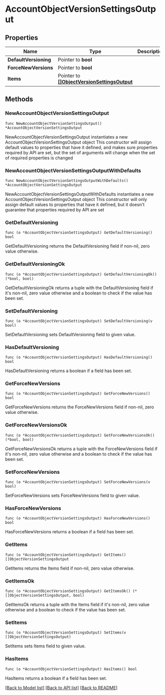 # AccountObjectVersionSettingsOutput

## Properties

Name | Type | Description | Notes
------------ | ------------- | ------------- | -------------
**DefaultVersioning** | Pointer to **bool** |  | [optional] 
**ForceNewVersions** | Pointer to **bool** |  | [optional] 
**Items** | Pointer to [**[]ObjectVersionSettingsOutput**](ObjectVersionSettingsOutput.md) |  | [optional] 

## Methods

### NewAccountObjectVersionSettingsOutput

`func NewAccountObjectVersionSettingsOutput() *AccountObjectVersionSettingsOutput`

NewAccountObjectVersionSettingsOutput instantiates a new AccountObjectVersionSettingsOutput object
This constructor will assign default values to properties that have it defined,
and makes sure properties required by API are set, but the set of arguments
will change when the set of required properties is changed

### NewAccountObjectVersionSettingsOutputWithDefaults

`func NewAccountObjectVersionSettingsOutputWithDefaults() *AccountObjectVersionSettingsOutput`

NewAccountObjectVersionSettingsOutputWithDefaults instantiates a new AccountObjectVersionSettingsOutput object
This constructor will only assign default values to properties that have it defined,
but it doesn't guarantee that properties required by API are set

### GetDefaultVersioning

`func (o *AccountObjectVersionSettingsOutput) GetDefaultVersioning() bool`

GetDefaultVersioning returns the DefaultVersioning field if non-nil, zero value otherwise.

### GetDefaultVersioningOk

`func (o *AccountObjectVersionSettingsOutput) GetDefaultVersioningOk() (*bool, bool)`

GetDefaultVersioningOk returns a tuple with the DefaultVersioning field if it's non-nil, zero value otherwise
and a boolean to check if the value has been set.

### SetDefaultVersioning

`func (o *AccountObjectVersionSettingsOutput) SetDefaultVersioning(v bool)`

SetDefaultVersioning sets DefaultVersioning field to given value.

### HasDefaultVersioning

`func (o *AccountObjectVersionSettingsOutput) HasDefaultVersioning() bool`

HasDefaultVersioning returns a boolean if a field has been set.

### GetForceNewVersions

`func (o *AccountObjectVersionSettingsOutput) GetForceNewVersions() bool`

GetForceNewVersions returns the ForceNewVersions field if non-nil, zero value otherwise.

### GetForceNewVersionsOk

`func (o *AccountObjectVersionSettingsOutput) GetForceNewVersionsOk() (*bool, bool)`

GetForceNewVersionsOk returns a tuple with the ForceNewVersions field if it's non-nil, zero value otherwise
and a boolean to check if the value has been set.

### SetForceNewVersions

`func (o *AccountObjectVersionSettingsOutput) SetForceNewVersions(v bool)`

SetForceNewVersions sets ForceNewVersions field to given value.

### HasForceNewVersions

`func (o *AccountObjectVersionSettingsOutput) HasForceNewVersions() bool`

HasForceNewVersions returns a boolean if a field has been set.

### GetItems

`func (o *AccountObjectVersionSettingsOutput) GetItems() []ObjectVersionSettingsOutput`

GetItems returns the Items field if non-nil, zero value otherwise.

### GetItemsOk

`func (o *AccountObjectVersionSettingsOutput) GetItemsOk() (*[]ObjectVersionSettingsOutput, bool)`

GetItemsOk returns a tuple with the Items field if it's non-nil, zero value otherwise
and a boolean to check if the value has been set.

### SetItems

`func (o *AccountObjectVersionSettingsOutput) SetItems(v []ObjectVersionSettingsOutput)`

SetItems sets Items field to given value.

### HasItems

`func (o *AccountObjectVersionSettingsOutput) HasItems() bool`

HasItems returns a boolean if a field has been set.


[[Back to Model list]](../README.md#documentation-for-models) [[Back to API list]](../README.md#documentation-for-api-endpoints) [[Back to README]](../README.md)


